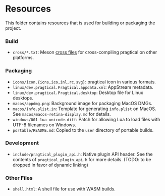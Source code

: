 # Resources

This folder contains resources that is used for building or packaging the project.

### Build

- `cross/*.txt`: Meson [cross files][1] for cross-compiling pragtical on other platforms.

### Packaging

- `icons/icon.{icns,ico,inl,rc,svg}`: pragtical icon in various formats.
- `linux/dev.pragtical.Pragtical.appdata.xml`: AppStream metadata.
- `linux/dev.pragtical.Pragtical.desktop`: Desktop file for Linux desktops.
- `macos/appdmg.png`: Background image for packaging MacOS DMGs.
- `macos/Info.plist.in`: Template for generating `info.plist` on MacOS. See `macos/macos-retina-display.md` for details.
- `windows/001-lua-unicode.diff`: Patch for allowing Lua to load files with UTF-8 filenames on Windows.
- `portable/README.md`: Copied to the `user` directory of portable builds.

### Development

- `include/pragtical_plugin_api.h`: Native plugin API header. See the contents
of `pragtical_plugin_api.h` for more details. (TODO: to be dropped in favor of
dynamic linking)

### Other Files

- `shell.html`: A shell file for use with WASM builds.


[1]: https://mesonbuild.com/Cross-compilation.html
